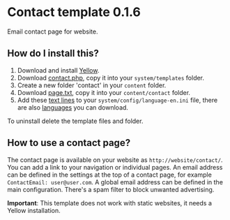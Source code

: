 Contact template 0.1.6
======================
Email contact page for website.

How do I install this?
----------------------
1. Download and install [Yellow](https://github.com/markseu/yellowcms/).  
2. Download [contact.php](contact.php?raw=true), copy it into your `system/templates` folder.  
3. Create a new folder 'contact' in your `content` folder.
4. Download [page.txt](page.txt?raw=true), copy it into your `content/contact` folder.
5. Add these [text lines](contacttext.ini?raw=true) to your `system/config/language-en.ini` file, there are also [languages](https://github.com/markseu/yellowcms-extensions/tree/master/languages) you can download.

To uninstall delete the template files and folder.

How to use a contact page?
--------------------------
The contact page is available on your website as `http://website/contact/`. You can add a link to your navigation or individual pages. An email address can be defined in the settings at the top of a contact page, for example `ContactEmail: user@user.com`. A global email address can be defined in the main configuration. There's a spam filter to block unwanted advertising.

**Important**: This template does not work with static websites, it needs a Yellow installation.
